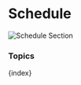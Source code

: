 <!-- add-breadcrumbs -->
# Schedule

<img class="screenshot" alt="Schedule Section" src="{{docs_base_url}}/assets/img/schools/schedule/schedule-section.png">

### Topics

{index}
